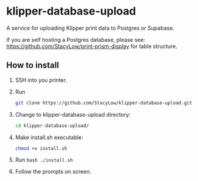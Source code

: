 # klipper-database-upload
A service for uploading Klipper print data to Postgres or Supabase.

If you are self hosting a Postgres database, please see: https://github.com/StacyLow/print-prism-display for table structure.

## How to install

  1. SSH into you printer.

  2. Run
     ```bash
     git clone https://github.com/StacyLow/klipper-database-upload.git
     ```

  4. Change to klipper-database-upload directory:
     ```bash
     cd klipper-database-upload/
     ```

  6. Make install.sh executable:
     ```bash
     chmod +x install.sh
     ```

  8. Run 
    ```bash
     ./install.sh
    ```

  10. Follow the prompts on screen.

